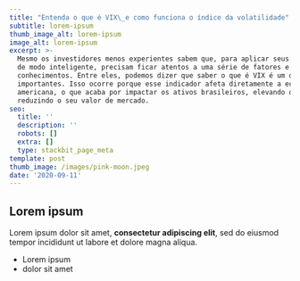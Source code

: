 ```yaml
---
title: "Entenda o que é VIX\_e como funciona o índice da volatilidade"
subtitle: lorem-ipsum
thumb_image_alt: lorem-ipsum
image_alt: lorem-ipsum
excerpt: >-
  Mesmo os investidores menos experientes sabem que, para aplicar seus recursos
  de modo inteligente, precisam ficar atentos a uma série de fatores e
  conhecimentos. Entre eles, podemos dizer que saber o que é VIX é um dos mais
  importantes. Isso ocorre porque esse indicador afeta diretamente a economia
  americana, o que acaba por impactar os ativos brasileiros, elevando ou
  reduzindo o seu valor de mercado.
seo:
  title: ''
  description: ''
  robots: []
  extra: []
  type: stackbit_page_meta
template: post
thumb_image: /images/pink-moon.jpeg
date: '2020-09-11'
---
```

## Lorem ipsum

Lorem ipsum dolor sit amet, **consectetur adipiscing elit**, sed do eiusmod tempor incididunt ut labore et dolore magna aliqua.

- Lorem ipsum
- dolor sit amet